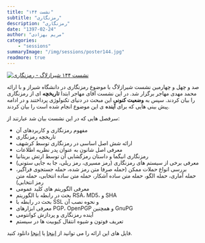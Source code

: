 ```yaml
---
title: "نشست ۱۴۴"
subtitle: "رمزنگاری"
description: "رمزنگاری"
date: "1397-02-24"
author: "مریم بهزادی"
categories:
    - "sessions"
summaryImage: "/img/sessions/poster144.jpg"
readmore: true
---
```

[![نشست ۱۴۴ شیرازلاگ - رمزنگاری](/img/sessions/poster144.jpg)](/img/sessions/poster144.jpg)

صد و چهل و چهارمین نشست شیرازلاگ با موضوع رمزنگاری در دانشگاه شیراز و با ارائه محمد مهدی مهاجر برگزار شد. در این نشست آقای مهاجر ابتدا **تاریخچه** ای از رمزنگاری را بیان کردند. سپس به **وضعیت کنونی** این مبحث در دنیای تکنولوژی پرداختند و در ادامه پیش بینی هایی که برای **آینده** ی این موضوع انجام شده است را بیان کردند.

سرفصل هایی که در این نشست بیان شد عبارتند از:

* مفهوم رمزنگاری و کاربردهای آن
* تاریخچه رمزنگاری
* ارائه شش اصل اساسی در رمزنگاری توسط کرشهف
* معرفی اصل شانون به عنوان پدر نظریه اطلاعات
* رمزنگاری انیگما و داستان رمزگشایی آن توسط ارتش بریتانیا
* معرفی برخی از سیستم های رمزنگاری (رمز مسیری، رمز ریلی، جا به جایی ستونی)
* بررسی انواع حملات ممکن (حمله صرفا متن رمز شده، حمله جستجوی فراگیر، حمله آماری، حمله الگو، حمله متن ساده آشکار، حمله متن ساده انتخابی، حمله متن رمز انتخابی)
* معرفی الگوریتم های کلید عمومی
* بحث در رابطه با الگوریتم RSA، MD5، و SHA
* بحث در رابطه با SSL و نحوه نصب آن
* معرفی ابزارهای PGP، OpenPGP و همچنین GnuPG
* آینده رمزنگاری و پردازش کوانتومی
* تعریف فوتون و شیوه انتقال کیوبیت ها در سیستم

فایل های این ارائه را می توانید از 
[اینجا](https://gitlab.com/shirazlug/resources/tree/master/presentations/session_144) 
یا
[اینجا](https://www.slideshare.net/ShirazLUG/ss-97387794) 
دانلود کنید.